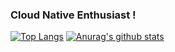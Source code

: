 ### Cloud Native Enthusiast !
[![Top Langs](https://github-readme-stats.vercel.app/api/top-langs/?username=wdrdres3qew5ts21&layout=compact)](https://github.com/anuraghazra/github-readme-stats)
[![Anurag's github stats](https://github-readme-stats.vercel.app/api?username=wdrdres3qew5ts21)](https://github.com/anuraghazra/github-readme-stats)
<!--
# CKA: Certified Kubernetes Administrator 
![](https://images.youracclaim.com/size/680x680/images/8b8ed108-e77d-4396-ac59-2504583b9d54/cka_from_cncfsite__281_29.png)
-->

<!--
**wdrdres3qew5ts21/wdrdres3qew5ts21** is a ✨ _special_ ✨ repository because its `README.md` (this file) appears on your GitHub profile.

Here are some ideas to get you started:

- 🔭 I’m currently working on ...
- 🌱 I’m currently learning ...
- 👯 I’m looking to collaborate on ...
- 🤔 I’m looking for help with ...
- 💬 Ask me about ...
- 📫 How to reach me: ...
- 😄 Pronouns: ...
- ⚡ Fun fact: ...
-->
